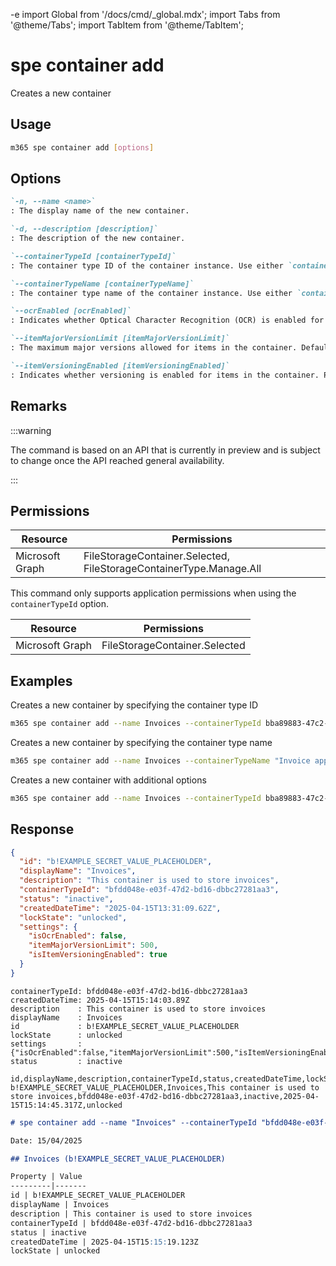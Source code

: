 -e <!-- DISCLAIMER: All secrets, passwords, and sensitive values in this document are examples only and not real credentials. -->
import Global from '/docs/cmd/_global.mdx';
import Tabs from '@theme/Tabs';
import TabItem from '@theme/TabItem';

# spe container add

Creates a new container

## Usage

```sh
m365 spe container add [options]
```

## Options

```md definition-list
`-n, --name <name>`
: The display name of the new container.

`-d, --description [description]`
: The description of the new container.

`--containerTypeId [containerTypeId]`
: The container type ID of the container instance. Use either `containerTypeId`, or `containerTypeName` but not both.

`--containerTypeName [containerTypeName]`
: The container type name of the container instance. Use either `containerTypeId`, or `containerTypeName` but not both.

`--ocrEnabled [ocrEnabled]`
: Indicates whether Optical Character Recognition (OCR) is enabled for the container. Possible values: `true`, `false`. Defaults to `false`.

`--itemMajorVersionLimit [itemMajorVersionLimit]`
: The maximum major versions allowed for items in the container. Defaults to `500`.

`--itemVersioningEnabled [itemVersioningEnabled]`
: Indicates whether versioning is enabled for items in the container. Possible values: `true`, `false`. Defaults to `true`.
```

<Global />

## Remarks

:::warning

The command is based on an API that is currently in preview and is subject to change once the API reached general availability.

:::

## Permissions

<Tabs>
  <TabItem value="Delegated">

  | Resource        | Permissions                                                        |
  |-----------------|--------------------------------------------------------------------|
  | Microsoft Graph | FileStorageContainer.Selected, FileStorageContainerType.Manage.All |

  </TabItem>
  <TabItem value="Application">

  This command only supports application permissions when using the `containerTypeId` option.

  | Resource        | Permissions                   |
  |-----------------|-------------------------------|
  | Microsoft Graph | FileStorageContainer.Selected |

  </TabItem>
</Tabs>

## Examples

Creates a new container by specifying the container type ID

```sh
m365 spe container add --name Invoices --containerTypeId bba89883-47c2-455b-956b-7a3d8db007fb
```

Creates a new container by specifying the container type name

```sh
m365 spe container add --name Invoices --containerTypeName "Invoice app container type"
```

Creates a new container with additional options

```sh
m365 spe container add --name Invoices --containerTypeId bba89883-47c2-455b-956b-7a3d8db007fb --ocrEnabled true --itemMajorVersionLimit 200 --itemVersioningEnabled true
```

## Response

<Tabs>
  <TabItem value="JSON">

  ```json
  {
    "id": "b!EXAMPLE_SECRET_VALUE_PLACEHOLDER",
    "displayName": "Invoices",
    "description": "This container is used to store invoices",
    "containerTypeId": "bfdd048e-e03f-47d2-bd16-dbbc27281aa3",
    "status": "inactive",
    "createdDateTime": "2025-04-15T13:31:09.62Z",
    "lockState": "unlocked",
    "settings": {
      "isOcrEnabled": false,
      "itemMajorVersionLimit": 500,
      "isItemVersioningEnabled": true
    }
  }
  ```

  </TabItem>
  <TabItem value="Text">

  ```text
  containerTypeId: bfdd048e-e03f-47d2-bd16-dbbc27281aa3
  createdDateTime: 2025-04-15T15:14:03.89Z
  description    : This container is used to store invoices
  displayName    : Invoices
  id             : b!EXAMPLE_SECRET_VALUE_PLACEHOLDER
  lockState      : unlocked
  settings       : {"isOcrEnabled":false,"itemMajorVersionLimit":500,"isItemVersioningEnabled":true}
  status         : inactive
  ```

  </TabItem>
  <TabItem value="CSV">

  ```csv
  id,displayName,description,containerTypeId,status,createdDateTime,lockState
  b!EXAMPLE_SECRET_VALUE_PLACEHOLDER,Invoices,This container is used to store invoices,bfdd048e-e03f-47d2-bd16-dbbc27281aa3,inactive,2025-04-15T15:14:45.317Z,unlocked
  ```

  </TabItem>
  <TabItem value="Markdown">

  ```md
  # spe container add --name "Invoices" --containerTypeId "bfdd048e-e03f-47d2-bd16-dbbc27281aa3" --description "This container is used to store invoices"

  Date: 15/04/2025

  ## Invoices (b!EXAMPLE_SECRET_VALUE_PLACEHOLDER)

  Property | Value
  ---------|-------
  id | b!EXAMPLE_SECRET_VALUE_PLACEHOLDER
  displayName | Invoices
  description | This container is used to store invoices
  containerTypeId | bfdd048e-e03f-47d2-bd16-dbbc27281aa3
  status | inactive
  createdDateTime | 2025-04-15T15:15:19.123Z
  lockState | unlocked
  ```

  </TabItem>
</Tabs>
